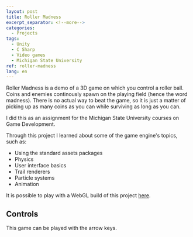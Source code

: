 ```yaml
---
layout: post
title: Roller Madness
excerpt_separator: <!--more-->
categories:
  - Projects
tags:
  - Unity
  - C Sharp
  - Video games
  - Michigan State University
ref: roller-madness
lang: en
---
```


Roller Madness is a demo of a 3D game on which you control a roller ball. 
Coins and enemies continously spawn on the playing field (hence the word madness).
There is no actual way to beat the game, so it is just a matter of picking up as many coins as you can while surviving as long as you can.

<!--more-->

I did this as an assignment for the Michigan State University courses on Game Development.

Through this project I learned about some of the game engine's topics, such as: 
* Using the standard assets packages
* Physics
* User interface basics
* Trail renderers
* Particle systems
* Animation

It is possible to play with a WebGL build of this project [here](/assets/webgl/roller-madness).

## Controls
This game can be played with the arrow keys.
